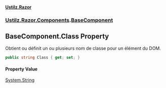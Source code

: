 #### [Ustilz.Razor](index.md 'index')
### [Ustilz.Razor.Components](Ustilz.Razor.Components.md 'Ustilz.Razor.Components').[BaseComponent](Ustilz.Razor.Components.BaseComponent.md 'Ustilz.Razor.Components.BaseComponent')

## BaseComponent.Class Property

Obtient ou définit un ou plusieurs nom de classe pour un élément du DOM.

```csharp
public string Class { get; set; }
```

#### Property Value
[System.String](https://docs.microsoft.com/en-us/dotnet/api/System.String 'System.String')
